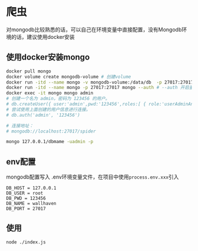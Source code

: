 # 爬虫

对mongodb比较熟悉的话，可以自己在环境变量中直接配置，没有Mongodb环境的话，建议使用docker安装

## 使用docker安装mongo
```sh
docker pull mongo
docker volume create mongodb-volume # 创建volume
docker run -itd --name mongo -v mongodb-volume:/data/db  -p 27017:27017 mongo # 指定挂载点，数据持久化存储
docker run -itd --name mongo -p 27017:27017 mongo --auth # --auth 开启鉴权
docker exec -it mongo mongo admin
# 创建一个名为 admin，密码为 123456 的用户。
# db.createUser({ user:'admin',pwd:'123456',roles:[ { role:'userAdminAnyDatabase', db: 'admin'}]});
# 尝试使用上面创建的用户信息进行连接。
# db.auth('admin', '123456')

# 连接地址：
# mongodb://localhost:27017/spider

mongo 127.0.0.1/dbmame -uadmin -p
```

## env配置

mongodb配置写入 .env环境变量文件，在项目中使用`process.env.xxx`引入

```
DB_HOST = 127.0.0.1
DB_USER = root
DB_PWD = 123456
DB_NAME = wallhaven
DB_PORT = 27017
```

## 使用

```
node ./index.js
```
